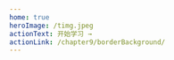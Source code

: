```yaml
---
home: true
heroImage: /timg.jpeg
actionText: 开始学习 →
actionLink: /chapter9/borderBackground/
---
```

